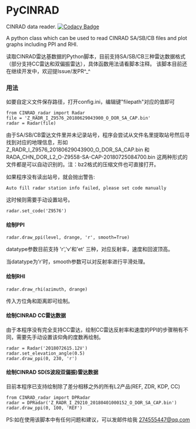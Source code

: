 # PyCINRAD
CINRAD data reader.
[![Codacy Badge](https://api.codacy.com/project/badge/Grade/07b8b5e7259f4cb0948f7cedc862b0e7)](https://www.codacy.com/app/CyanideCN/PyCINRAD?utm_source=github.com&amp;utm_medium=referral&amp;utm_content=CyanideCN/PyCINRAD&amp;utm_campaign=Badge_Grade)

A python class which can be used to read CINRAD SA/SB/CB files and plot graphs including PPI and RHI.

读取CINRAD雷达基数据的Python脚本，目前支持SA/SB/CB三种雷达数据格式（部分支持CC雷达和双偏振雷达），具体函数用法请看脚本注释。
该脚本目前还在继续开发中，欢迎提Issue/发PR^_^


### 用法
如要自定义文件保存路径，打开config.ini，编辑键"filepath"对应的值即可

```
from CINRAD_radar import Radar
file = 'Z_RADR_I_Z9576_20180629043900_O_DOR_SA_CAP.bin'
radar = Radar(file)
```
由于SA/SB/CB雷达文件里并未记录站号，程序会尝试从文件名里提取站号然后寻找到对应的地理信息，形如 Z_RADR_I_Z9576_20180629043900_O_DOR_SA_CAP.bin 和 RADA_CHN_DOR_L2_O-Z9558-SA-CAP-20180725084700.bin 这两种形式的文件都是可以自动识别的。注：bz2格式的压缩文件也可直接打开。

如果程序没有读出站号，就会抛出警告:
```
Auto fill radar station info failed, please set code manually
```

这时候则需要手动设置站号。
```
radar.set_code('Z9576')
```

#### 绘制PPI
```
radar.draw_ppi(level, drange, 'r', smooth=True)
```
datatype参数目前支持 'r','v'和'et' 三种，对应反射率，速度和回波顶高。

当datatype为'r'时，smooth参数可以对反射率进行平滑处理。


#### 绘制RHI
```
radar.draw_rhi(azimuth, drange)
```
传入方位角和距离即可绘制。

#### 绘制CINRAD CC雷达数据

由于本程序没有完全支持CC雷达，绘制CC雷达反射率和速度的PPI的步骤稍有不同，需要先手动设置该仰角的度数再绘制。

```
radar = Radar('2018072615.12V')
radar.set_elevation_angle(0.5)
radar.draw_ppi(0, 230, 'r')
```

#### 绘制CINRAD SD(S波段双偏振)雷达数据

目前本程序已支持绘制除了差分相移之外的所有L2产品(REF, ZDR, KDP, CC)

```
from CINRAD_radar import DPRadar
radar = DPRadar('Z_RADR_I_Z9210_20180401000152_O_DOR_SA_CAP.bin')
radar.draw_ppi(0, 100, 'REF')
```


PS:如在使用该脚本中有任何问题和建议，可以发邮件给我 274555447@qq.com
